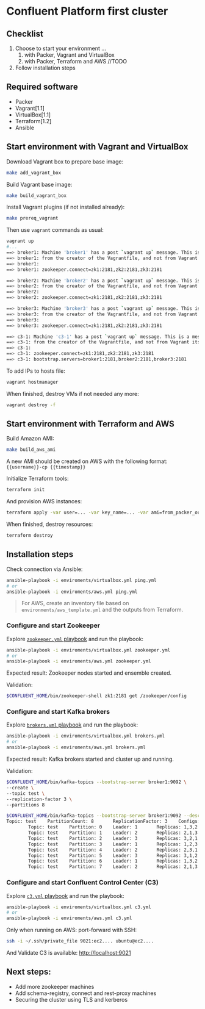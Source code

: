# Confluent Platform first cluster

## Checklist

1. Choose to start your environment ...
    1. with Packer, Vagrant and VirtualBox
    2. with Packer, Terraform and AWS //TODO
2. Follow installation steps

## Required software

* Packer
* Vagrant[1.1]
* VirtualBox[1.1]
* Terraform[1.2]
* Ansible

## Start environment with Vagrant and VirtualBox

Download Vagrant box to prepare base image:

```bash
make add_vagrant_box
```

Build Vagrant base image:

```bash
make build_vagrant_box
```

Install Vagrant plugins (if not installed already):

```bash
make prereq_vagrant
```

Then use `vagrant` commands as usual:

```bash
vagrant up
#...
==> broker1: Machine 'broker1' has a post `vagrant up` message. This is a message
==> broker1: from the creator of the Vagrantfile, and not from Vagrant itself:
==> broker1: 
==> broker1: zookeeper.connect=zk1:2181,zk2:2181,zk3:2181

==> broker2: Machine 'broker2' has a post `vagrant up` message. This is a message
==> broker2: from the creator of the Vagrantfile, and not from Vagrant itself:
==> broker2: 
==> broker2: zookeeper.connect=zk1:2181,zk2:2181,zk3:2181

==> broker3: Machine 'broker3' has a post `vagrant up` message. This is a message
==> broker3: from the creator of the Vagrantfile, and not from Vagrant itself:
==> broker3: 
==> broker3: zookeeper.connect=zk1:2181,zk2:2181,zk3:2181

==> c3-1: Machine 'c3-1' has a post `vagrant up` message. This is a message
==> c3-1: from the creator of the Vagrantfile, and not from Vagrant itself:
==> c3-1: 
==> c3-1: zookeeper.connect=zk1:2181,zk2:2181,zk3:2181
==> c3-1: bootstrap.servers=broker1:2181,broker2:2181,broker3:2181
```

To add IPs to hosts file:

```bash
vagrant hostmanager
```

When finished, destroy VMs if not needed any more:

```bash
vagrant destroy -f
```

## Start environment with Terraform and AWS

Build Amazon AMI:

```bash
make build_aws_ami
```

A new AMI should be created on AWS with the following format:
`{{username}}-cp {{timestamp}}`

Initialize Terraform tools:

```bash
terraform init
```

And provision AWS instances:

```bash
terraform apply -var user=... -var key_name=... -var ami=from_packer_output
```

When finished, destroy resources:

```bash
terraform destroy
```

## Installation steps

Check connection via Ansible:

```bash
ansible-playbook -i enviroments/virtualbox.yml ping.yml
# or
ansible-playbook -i enviroments/aws.yml ping.yml
```

> For AWS, create an inventory file based on `environments/aws_template.yml` and the outputs from Terraform. 

### Configure and start Zookeeper

Explore [`zookeeper.yml` playbook](./zookeeper.yml) and run the playbook:

```bash
ansible-playbook -i enviroments/virtualbox.yml zookeeper.yml
# or
ansible-playbook -i enviroments/aws.yml zookeeper.yml
```

Expected result: Zookeeper nodes started and ensemble created.

Validation:

```bash
$CONFLUENT_HOME/bin/zookeeper-shell zk1:2181 get /zookeeper/config
```

### Configure and start Kafka brokers

Explore [`brokers.yml` playbook](./brokers.yml) and run the playbook:

```bash
ansible-playbook -i enviroments/virtualbox.yml brokers.yml
# or
ansible-playbook -i enviroments/aws.yml brokers.yml
```

Expected result: Kafka brokers started and cluster up and running.

Validation:

```bash
$CONFLUENT_HOME/bin/kafka-topics --bootstrap-server broker1:9092 \
--create \
--topic test \
--replication-factor 3 \
--partitions 8
```

```bash
$CONFLUENT_HOME/bin/kafka-topics --bootstrap-server broker1:9092 --describe --topic test
Topic: test    PartitionCount: 8       ReplicationFactor: 3    Configs: segment.bytes=1073741824
        Topic: test    Partition: 0    Leader: 1       Replicas: 1,3,2 Isr: 1,3,2   Offline: 
        Topic: test    Partition: 1    Leader: 2       Replicas: 2,1,3 Isr: 2,1,3   Offline: 
        Topic: test    Partition: 2    Leader: 3       Replicas: 3,2,1 Isr: 3,2,1   Offline: 
        Topic: test    Partition: 3    Leader: 1       Replicas: 1,2,3 Isr: 1,2,3   Offline: 
        Topic: test    Partition: 4    Leader: 2       Replicas: 2,3,1 Isr: 2,3,1   Offline: 
        Topic: test    Partition: 5    Leader: 3       Replicas: 3,1,2 Isr: 3,1,2   Offline: 
        Topic: test    Partition: 6    Leader: 1       Replicas: 1,3,2 Isr: 1,3,2   Offline: 
        Topic: test    Partition: 7    Leader: 2       Replicas: 2,1,3 Isr: 2,1,3   Offline: 
```

### Configure and start Confluent Control Center (C3)

Explore [`c3.yml` playbook](./c.yml) and run the playbook:

```bash
ansible-playbook -i enviroments/virtualbox.yml c3.yml
# or
ansible-playbook -i enviroments/aws.yml c3.yml
```

Only when running on AWS: port-forward with SSH:

```bash
ssh -i ~/.ssh/private_file 9021:ec2.... ubuntu@ec2....
```

And Validate C3 is available: <http://localhost:9021>

## Next steps:

* Add more zookeeper machines
* Add schema-registry, connect and rest-proxy machines
* Securing the cluster using TLS and kerberos
